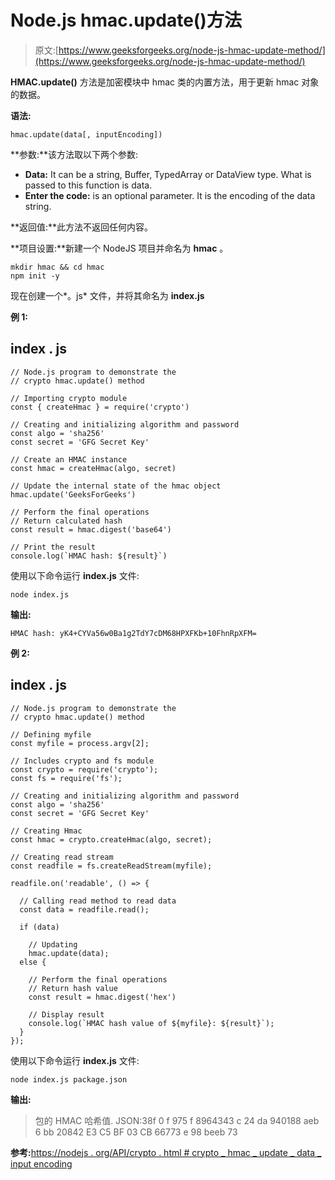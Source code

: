 # Node.js hmac.update()方法

> 原文:[https://www.geeksforgeeks.org/node-js-hmac-update-method/](https://www.geeksforgeeks.org/node-js-hmac-update-method/)

**HMAC.update()** 方法是加密模块中 hmac 类的内置方法，用于更新 hmac 对象的数据。

**语法:**

```
hmac.update(data[, inputEncoding])
```

**参数:**该方法取以下两个参数:

*   **Data:** It can be a string, Buffer, TypedArray or DataView type. What is passed to this function is data.
*   **Enter the code:** is an optional parameter. It is the encoding of the data string.

**返回值:**此方法不返回任何内容。

**项目设置:**新建一个 NodeJS 项目并命名为 **hmac** 。

```
mkdir hmac && cd hmac
npm init -y
```

现在创建一个*。js* 文件，并将其命名为 **index.js**

**例 1:**

## index . js

```
// Node.js program to demonstrate the
// crypto hmac.update() method

// Importing crypto module
const { createHmac } = require('crypto')

// Creating and initializing algorithm and password
const algo = 'sha256'
const secret = 'GFG Secret Key'

// Create an HMAC instance
const hmac = createHmac(algo, secret)

// Update the internal state of the hmac object
hmac.update('GeeksForGeeks')

// Perform the final operations
// Return calculated hash
const result = hmac.digest('base64')

// Print the result
console.log(`HMAC hash: ${result}`)
```

使用以下命令运行 **index.js** 文件:

```
node index.js
```

**输出:**

```
HMAC hash: yK4+CYVa56w0Ba1g2TdY7cDM68HPXFKb+10FhnRpXFM=
```

**例 2:**

## index . js

```
// Node.js program to demonstrate the    
// crypto hmac.update() method

// Defining myfile
const myfile = process.argv[2];

// Includes crypto and fs module
const crypto = require('crypto');
const fs = require('fs');

// Creating and initializing algorithm and password
const algo = 'sha256'
const secret = 'GFG Secret Key'

// Creating Hmac
const hmac = crypto.createHmac(algo, secret);

// Creating read stream
const readfile = fs.createReadStream(myfile);

readfile.on('readable', () => {

  // Calling read method to read data
  const data = readfile.read();

  if (data)

    // Updating
    hmac.update(data);
  else {

    // Perform the final operations 
    // Return hash value
    const result = hmac.digest('hex')

    // Display result
    console.log(`HMAC hash value of ${myfile}: ${result}`);
  }
});
```

使用以下命令运行 **index.js** 文件:

```
node index.js package.json
```

**输出:**

> 包的 HMAC 哈希值. JSON:38f 0 f 975 f 8964343 c 24 da 940188 aeb 6 bb 20842 E3 C5 BF 03 CB 66773 e 98 beeb 73

**参考:**[https://nodejs . org/API/crypto . html # crypto _ hmac _ update _ data _ input encoding](https://nodejs.org/api/crypto.html#crypto_hmac_update_data_inputencoding)
